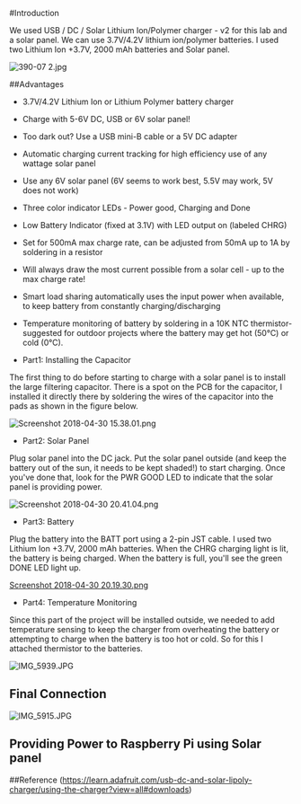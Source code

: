 #Introduction

We used USB / DC / Solar Lithium Ion/Polymer charger - v2 for this lab and a solar panel. We can use 3.7V/4.2V lithium ion/polymer batteries. I used two Lithium Ion +3.7V, 2000 mAh batteries and Solar panel. 


![390-07 2.jpg](https://bitbucket.org/repo/BgdaKR7/images/1188171953-390-07%202.jpg)

##Advantages

* 3.7V/4.2V Lithium Ion or Lithium Polymer battery charger
* Charge with 5-6V DC, USB or 6V solar panel!
* Too dark out? Use a USB mini-B cable or a 5V DC adapter
* Automatic charging current tracking for high efficiency use of any wattage solar panel
* Use any 6V solar panel (6V seems to work best, 5.5V may work, 5V does not work)
* Three color indicator LEDs - Power good, Charging and Done
* Low Battery Indicator (fixed at 3.1V) with LED output on (labeled CHRG)
* Set for 500mA max charge rate, can be adjusted from 50mA up to 1A by soldering in a resistor
* Will always draw the most current possible from a solar cell - up to the max charge rate!
* Smart load sharing automatically uses the input power when available, to keep battery from constantly charging/discharging
* Temperature monitoring of battery by soldering in a 10K NTC thermistor- suggested for outdoor projects where the battery may get hot (50°C) or cold (0°C).


* Part1: Installing the Capacitor

The first thing to do before starting to charge with a solar panel is to install the large filtering capacitor. There is a spot on the PCB for the capacitor, I installed it directly there by soldering the wires of the capacitor into the pads as shown in the figure below.

![Screenshot 2018-04-30 15.38.01.png](https://bitbucket.org/repo/BgdaKR7/images/730971483-Screenshot%202018-04-30%2015.38.01.png)

* Part2: Solar Panel

Plug solar panel into the DC jack. Put the solar panel outside (and keep the battery out of the sun, it needs to be kept shaded!) to start charging. Once you've done that, look for the  PWR GOOD LED to indicate that the solar panel is providing power. 

![Screenshot 2018-04-30 20.41.04.png](https://bitbucket.org/repo/BgdaKR7/images/2145264248-Screenshot%202018-04-30%2020.41.04.png)

* Part3: Battery

Plug the battery into the BATT port using a 2-pin JST cable. I used two Lithium Ion +3.7V, 2000 mAh batteries. When the CHRG charging light is lit, the battery is being charged. When the battery is full, you'll see the green DONE LED light up.

[Screenshot 2018-04-30 20.19.30.png](https://bitbucket.org/repo/BgdaKR7/images/2858985469-Screenshot%202018-04-30%2020.19.30.png)


* Part4: Temperature Monitoring

Since this part of the project will be installed outside, we needed to add temperature sensing to keep the charger from overheating the battery or attempting to charge when the battery is too hot or cold. So for this I attached thermistor to the batteries.

![IMG_5939.JPG](https://bitbucket.org/repo/BgdaKR7/images/2603940918-IMG_5939.JPG)

## Final Connection

![IMG_5915.JPG](https://bitbucket.org/repo/BgdaKR7/images/3275491932-IMG_5915.JPG)

## Providing Power to Raspberry Pi using Solar panel



##Reference
(https://learn.adafruit.com/usb-dc-and-solar-lipoly-charger/using-the-charger?view=all#downloads)